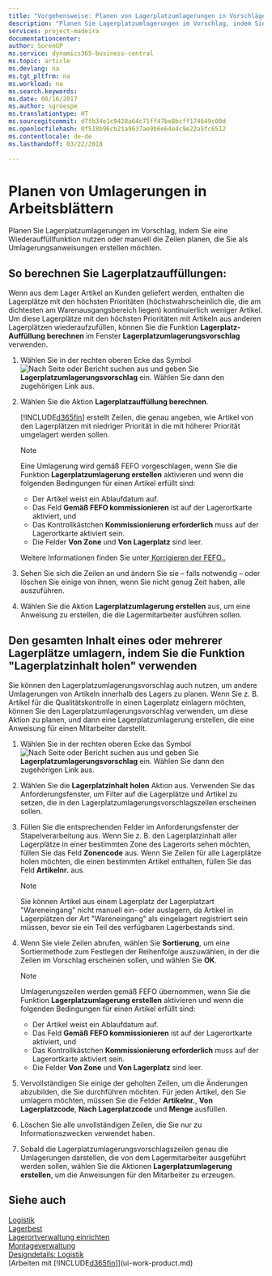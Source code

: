 ```yaml
---
title: "Vorgehensweise: Planen von Lagerplatzumlagerungen in Vorschlägen | Microsoft Docs"
description: "Planen Sie Lagerplatzumlagerungen im Vorschlag, indem Sie eine Wiederauffüllfunktion nutzen oder manuell die Zeilen planen, die Sie als Umlagerungsanweisungen erstellen möchten."
services: project-madeira
documentationcenter: 
author: SorenGP
ms.service: dynamics365-business-central
ms.topic: article
ms.devlang: na
ms.tgt_pltfrm: na
ms.workload: na
ms.search.keywords: 
ms.date: 08/16/2017
ms.author: sgroespe
ms.translationtype: HT
ms.sourcegitcommit: d7fb34e1c9428a64c71ff47be8bcff174649c00d
ms.openlocfilehash: 0f518b96cb21a9637ae9b6e64e4c9e22a5fc6512
ms.contentlocale: de-de
ms.lasthandoff: 03/22/2018

---
```

# <a name="plan-warehouse-movements-in-worksheets"></a>Planen von Umlagerungen in Arbeitsblättern
Planen Sie Lagerplatzumlagerungen im Vorschlag, indem Sie eine Wiederauffüllfunktion nutzen oder manuell die Zeilen planen, die Sie als Umlagerungsanweisungen erstellen möchten.  

## <a name="to-calculate-a-replenishment-movement"></a>So berechnen Sie Lagerplatzauffüllungen:  
Wenn aus dem Lager Artikel an Kunden geliefert werden, enthalten die Lagerplätze mit den höchsten Prioritäten (höchstwahrscheinlich die, die am dichtesten am Warenausgangsbereich liegen) kontinuierlich weniger Artikel. Um diese Lagerplätze mit den höchsten Prioritäten mit Artikeln aus anderen Lagerplätzen wiederaufzufüllen, können Sie die Funktion **Lagerplatz-Auffüllung berechnen** im Fenster **Lagerplatzumlagerungsvorschlag** verwenden.

1.  Wählen Sie in der rechten oberen Ecke das Symbol ![Nach Seite oder Bericht suchen](media/ui-search/search_small.png "Symbol Nach Seite oder Bericht suchen") aus und geben Sie **Lagerplatzumlagerungsvorschlag** ein. Wählen Sie dann den zugehörigen Link aus.  
2.  Wählen Sie die Aktion **Lagerplatzauffüllung berechnen**.  

    [!INCLUDE[d365fin](includes/d365fin_md.md)] erstellt Zeilen, die genau angeben, wie Artikel von den Lagerplätzen mit niedriger Priorität in die mit höherer Priorität umgelagert werden sollen.  

    > [!NOTE]  
    >  Eine Umlagerung wird gemäß FEFO vorgeschlagen, wenn Sie die Funktion **Lagerplatzumlagerung erstellen** aktivieren und wenn die folgenden Bedingungen für einen Artikel erfüllt sind:  
    >   
    >  -   Der Artikel weist ein Ablaufdatum auf.  
    > -   Das Feld **Gemäß FEFO kommissionieren** ist auf der Lagerortkarte aktiviert, und  
    > -   Das Kontrollkästchen **Kommissionierung erforderlich** muss auf der Lagerortkarte aktiviert sein.  
    > -   Die Felder **Von Zone** und **Von Lagerplatz** sind leer.  

    Weitere Informationen finden Sie unter[ Korrigieren der FEFO..](warehouse-picking-by-fefo.md)  

3.  Sehen Sie sich die Zeilen an und ändern Sie sie – falls notwendig – oder löschen Sie einige von ihnen, wenn Sie nicht genug Zeit haben, alle auszuführen.  
4.  Wählen Sie die Aktion **Lagerplatzumlagerung erstellen** aus, um eine Anweisung zu erstellen, die die Lagermitarbeiter ausführen sollen.  

## <a name="to-move-the-entire-contents-of-one-or-more-bins-by-using-the-get-bin-content-function"></a>Den gesamten Inhalt eines oder mehrerer Lagerplätze umlagern, indem Sie die Funktion "Lagerplatzinhalt holen" verwenden  
Sie können den Lagerplatzumlagerungsvorschlag auch nutzen, um andere Umlagerungen von Artikeln innerhalb des Lagers zu planen. Wenn Sie z. B. Artikel für die Qualitätskontrolle in einen Lagerplatz einlagern möchten, können Sie den Lagerplatzumlagerungsvorschlag verwenden, um diese Aktion zu planen, und dann eine Lagerplatzumlagerung erstellen, die eine Anweisung für einen Mitarbeiter darstellt.  

1.  Wählen Sie in der rechten oberen Ecke das Symbol ![Nach Seite oder Bericht suchen](media/ui-search/search_small.png "Symbol Nach Seite oder Bericht suchen") aus und geben Sie **Lagerplatzumlagerungsvorschlag** ein. Wählen Sie dann den zugehörigen Link aus.  
2.  Wählen Sie die **Lagerplatzinhalt holen** Aktion aus. Verwenden Sie das Anforderungsfenster, um Filter auf die Lagerplätze und Artikel zu setzen, die in den Lagerplatzumlagerungsvorschlagszeilen erscheinen sollen.  
3.  Füllen Sie die entsprechenden Felder im Anforderungsfenster der Stapelverarbeitung aus. Wenn Sie z. B. den Lagerplatzinhalt aller Lagerplätze in einer bestimmten Zone des Lagerorts sehen möchten, füllen Sie das Feld **Zonencode** aus. Wenn Sie Zeilen für alle Lagerplätze holen möchten, die einen bestimmten Artikel enthalten, füllen Sie das Feld **Artikelnr.** aus.  

    > [!NOTE]  
    >  Sie können Artikel aus einem Lagerplatz der Lagerplatzart "Wareneingang" nicht manuell ein- oder auslagern, da Artikel in Lagerplätzen der Art "Wareneingang" als eingelagert registriert sein müssen, bevor sie ein Teil des verfügbaren Lagerbestands sind.  

4.  Wenn Sie viele Zeilen abrufen, wählen Sie **Sortierung**, um eine Sortiermethode zum Festlegen der Reihenfolge auszuwählen, in der die Zeilen im Vorschlag erscheinen sollen, und wählen Sie **OK**.  

    > [!NOTE]  
    >  Umlagerungszeilen werden gemäß FEFO übernommen, wenn Sie die Funktion **Lagerplatzumlagerung erstellen** aktivieren und wenn die folgenden Bedingungen für einen Artikel erfüllt sind:  
    >   
    >  -   Der Artikel weist ein Ablaufdatum auf.  
    > -   Das Feld **Gemäß FEFO kommissionieren** ist auf der Lagerortkarte aktiviert, und  
    > -   Das Kontrollkästchen **Kommissionierung erforderlich** muss auf der Lagerortkarte aktiviert sein.  
    > -   Die Felder **Von Zone** und **Von Lagerplatz** sind leer.  

5.  Vervollständigen Sie einige der geholten Zeilen, um die Änderungen abzubilden, die Sie durchführen möchten. Für jeden Artikel, den Sie umlagern möchten, müssen Sie die Felder **Artikelnr.**, **Von Lagerplatzcode**, **Nach Lagerplatzcode** und **Menge** ausfüllen.  
6.  Löschen Sie alle unvollständigen Zeilen, die Sie nur zu Informationszwecken verwendet haben.  
7.  Sobald die Lagerplatzumlagerungsvorschlagszeilen genau die Umlagerungen darstellen, die von dem Lagermitarbeiter ausgeführt werden sollen, wählen Sie die Aktionen **Lagerplatzumlagerung erstellen**, um die Anweisungen für den Mitarbeiter zu erzeugen.  

## <a name="see-also"></a>Siehe auch  
[Logistik](warehouse-manage-warehouse.md)  
[Lagerbest](inventory-manage-inventory.md)  
[Lagerortverwaltung einrichten](warehouse-setup-warehouse.md)     
[Montageverwaltung](assembly-assemble-items.md)    
[Designdetails: Logistik](design-details-warehouse-management.md)  
[Arbeiten mit [!INCLUDE[d365fin](includes/d365fin_md.md)]](ui-work-product.md)

